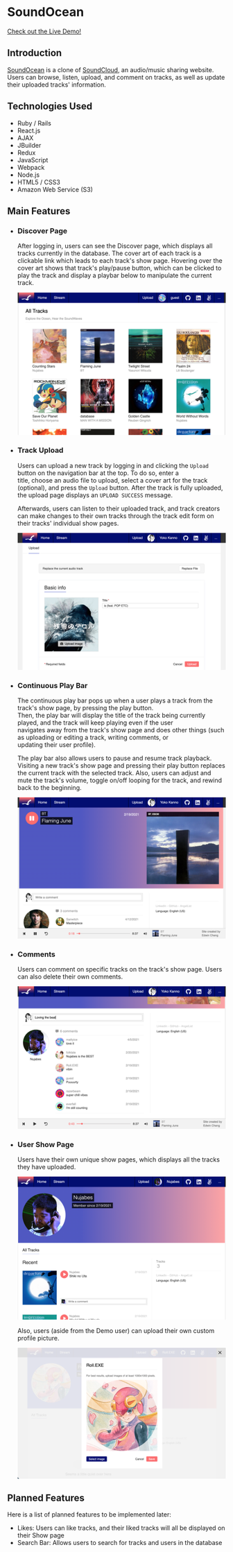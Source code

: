 # SoundOcean

[Check out the Live Demo!](https://soundocean.herokuapp.com/#/)

## Introduction

[SoundOcean](https://soundocean.herokuapp.com/#/) is a clone of [SoundCloud](https://soundcloud.com), an audio/music sharing website. Users can browse, listen, upload, and comment on tracks, as well as update their uploaded tracks' information.

## Technologies Used

- Ruby / Rails
- React.js
- AJAX
- JBuilder
- Redux
- JavaScript
- Webpack
- Node.js
- HTML5 / CSS3
- Amazon Web Service (S3)

## Main Features

- ### Discover Page

    After logging in, users can see the Discover page, which displays all tracks currently in the database. The cover art of each track is a 
    clickable link which leads to each track's show page. Hovering over the cover art shows that track's play/pause button,
    which can be clicked to play the track and display a playbar below to manipulate the current track.
    
    ![discover](https://github.com/EdwinHongCheng/SoundOcean/blob/main/app/assets/images/readme_screenshots/Discover/01.png)

- ### Track Upload

    Users can upload a new track by logging in and clicking the `Upload` button on the navigation bar at the top. To do so, enter a     
    title, choose an audio file to upload, select a cover art for the track (optional), and press the `Upload` button. After the track is fully 
    uploaded, the upload page displays an `UPLOAD SUCCESS` message.

    Afterwards, users can listen to their uploaded track, and track creators can make changes to their own tracks through the track edit form on 
    their tracks' individual show pages.
    
    ![upload](https://github.com/EdwinHongCheng/SoundOcean/blob/main/app/assets/images/readme_screenshots/Upload/02.png)

- ### Continuous Play Bar

    The continuous play bar pops up when a user plays a track from the track's show page, by pressing the play button.     
    Then, the play bar will display the title of the track being currently played, and the track will keep playing even if the user  
    navigates away from the track's show page and does other things (such as uploading or editing a track, writing comments, or         
    updating their user profile).
    
    The play bar also allows users to pause and resume track playback. Visiting a new track's show page and pressing their play button
    replaces the current track with the selected track. Also, users can adjust and mute the track's volume, toggle on/off looping for the track, 
    and rewind back to the beginning.
    
    ![playbar](https://github.com/EdwinHongCheng/SoundOcean/blob/main/app/assets/images/readme_screenshots/PlayBar/01.png)
    
- ### Comments
    
    Users can comment on specific tracks on the track's show page. Users can also delete their own comments.
    
    ![playbar](https://github.com/EdwinHongCheng/SoundOcean/blob/main/app/assets/images/readme_screenshots/Comments/01.png)
    
- ### User Show Page

    Users have their own unique show pages, which displays all the tracks they have uploaded.   
    
    ![userShowPage3](https://github.com/EdwinHongCheng/SoundOcean/blob/main/app/assets/images/readme_screenshots/UserShowPage/03.png)
    
    Also, users (aside from the Demo user) can upload their own custom profile picture.    
    
    ![userShowPage2](https://github.com/EdwinHongCheng/SoundOcean/blob/main/app/assets/images/readme_screenshots/UserShowPage/02.png)
    
## Planned Features

Here is a list of planned features to be implemented later:

- Likes: Users can like tracks, and their liked tracks will all be displayed on their Show page
- Search Bar: Allows users to search for tracks and users in the database
